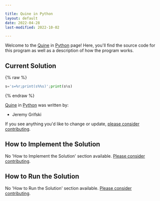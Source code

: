 ```yaml
---

title: Quine in Python
layout: default
date: 2022-04-28
last-modified: 2022-10-02

---
```


Welcome to the [Quine](https://sampleprograms.io/projects/quine) in [Python](https://sampleprograms.io/languages/python) page! Here, you'll find the source code for this program as well as a description of how the program works.

## Current Solution

{% raw %}

```python
s='s=%r;print(s%%s)';print(s%s)
```

{% endraw %}

[Quine](https://sampleprograms.io/projects/quine) in [Python](https://sampleprograms.io/languages/python) was written by:

- Jeremy Grifski

If you see anything you'd like to change or update, [please consider contributing](https://github.com/TheRenegadeCoder/sample-programs).

## How to Implement the Solution

No 'How to Implement the Solution' section available. [Please consider contributing](https://github.com/TheRenegadeCoder/sample-programs-website).

## How to Run the Solution

No 'How to Run the Solution' section available. [Please consider contributing](https://github.com/TheRenegadeCoder/sample-programs-website).
